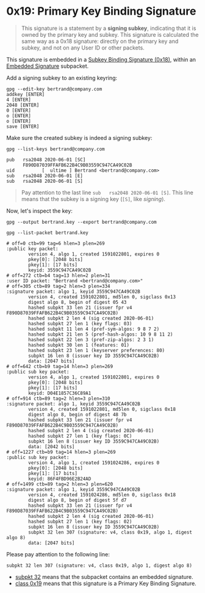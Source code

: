 # 0x19: Primary Key Binding Signature

> This signature is a statement by a **signing subkey**, indicating
> that it is owned by the primary key and subkey.  This signature
> is calculated the same way as a 0x18 signature: directly on the
> primary key and subkey, and not on any User ID or other packets.

This signature is embedded in a [Subkey Binding Signature (0x18)](https://tools.ietf.org/html/rfc4880#section-5.2.1),
within an [Embedded Signature](https://tools.ietf.org/html/rfc4880#section-5.2.3.1) subpacket.

Add a signing subkey to an existing keyring:

    gpg --edit-key bertrand@company.com
    addkey [ENTER]
    4 [ENTER]
    2048 [ENTER]
    0 [ENTER]
    o [ENTER] 
    o [ENTER]
    save [ENTER]
    
Make sure the created subkey is indeed a signing subkey:

    gpg --list-keys bertrand@company.com
    
    pub   rsa2048 2020-06-01 [SC]
          F890D87039FFAFB622B4C9B03559C947CA49C02B
    uid          [  ultime ] Bertrand <bertrand@company.com>
    sub   rsa2048 2020-06-01 [E]
    sub   rsa2048 2020-06-01 [S]

> Pay attention to the last line `sub   rsa2048 2020-06-01 [S]`.
> This line means that the subkey is a signing key (`[S]`, like _signing_).

Now, let's inspect the key:

    gpg --output bertrand.key --export bertrand@company.com

    gpg --list-packet bertrand.key
    
    # off=0 ctb=99 tag=6 hlen=3 plen=269
    :public key packet:
            version 4, algo 1, created 1591022801, expires 0
            pkey[0]: [2048 bits]
            pkey[1]: [17 bits]
            keyid: 3559C947CA49C02B
    # off=272 ctb=b4 tag=13 hlen=2 plen=31
    :user ID packet: "Bertrand <bertrand@company.com>"
    # off=305 ctb=89 tag=2 hlen=3 plen=334
    :signature packet: algo 1, keyid 3559C947CA49C02B
            version 4, created 1591022801, md5len 0, sigclass 0x13
            digest algo 8, begin of digest 05 43
            hashed subpkt 33 len 21 (issuer fpr v4 F890D87039FFAFB622B4C9B03559C947CA49C02B)
            hashed subpkt 2 len 4 (sig created 2020-06-01)
            hashed subpkt 27 len 1 (key flags: 03)
            hashed subpkt 11 len 4 (pref-sym-algos: 9 8 7 2)
            hashed subpkt 21 len 5 (pref-hash-algos: 10 9 8 11 2)
            hashed subpkt 22 len 3 (pref-zip-algos: 2 3 1)
            hashed subpkt 30 len 1 (features: 01)
            hashed subpkt 23 len 1 (keyserver preferences: 80)
            subpkt 16 len 8 (issuer key ID 3559C947CA49C02B)
            data: [2047 bits]
    # off=642 ctb=b9 tag=14 hlen=3 plen=269
    :public sub key packet:
            version 4, algo 1, created 1591022801, expires 0
            pkey[0]: [2048 bits]
            pkey[1]: [17 bits]
            keyid: D04E1857C36C89A1
    # off=914 ctb=89 tag=2 hlen=3 plen=310
    :signature packet: algo 1, keyid 3559C947CA49C02B
            version 4, created 1591022801, md5len 0, sigclass 0x18
            digest algo 8, begin of digest 48 7b
            hashed subpkt 33 len 21 (issuer fpr v4 F890D87039FFAFB622B4C9B03559C947CA49C02B)
            hashed subpkt 2 len 4 (sig created 2020-06-01)
            hashed subpkt 27 len 1 (key flags: 0C)
            subpkt 16 len 8 (issuer key ID 3559C947CA49C02B)
            data: [2042 bits]
    # off=1227 ctb=b9 tag=14 hlen=3 plen=269
    :public sub key packet:
            version 4, algo 1, created 1591024286, expires 0
            pkey[0]: [2048 bits]
            pkey[1]: [17 bits]
            keyid: 86F4FBD96E2B24AD
    # off=1499 ctb=89 tag=2 hlen=3 plen=620
    :signature packet: algo 1, keyid 3559C947CA49C02B
            version 4, created 1591024286, md5len 0, sigclass 0x18
            digest algo 8, begin of digest 5f d7
            hashed subpkt 33 len 21 (issuer fpr v4 F890D87039FFAFB622B4C9B03559C947CA49C02B)
            hashed subpkt 2 len 4 (sig created 2020-06-01)
            hashed subpkt 27 len 1 (key flags: 02)
            subpkt 16 len 8 (issuer key ID 3559C947CA49C02B)
            subpkt 32 len 307 (signature: v4, class 0x19, algo 1, digest algo 8)
            data: [2047 bits]

Please pay attention to the following line:

    subpkt 32 len 307 (signature: v4, class 0x19, algo 1, digest algo 8)
    
* [subpkt 32](https://tools.ietf.org/html/rfc4880#section-5.2.3.1) means that the subpacket contains an embedded signature.
* [class 0x19](https://tools.ietf.org/html/rfc4880#section-5.2.1) means that this signature is a Primary Key Binding Signature. 
